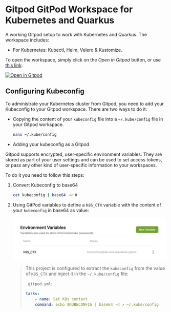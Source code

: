 # Gitpod GitPod Workspace for Kubernetes and Quarkus

A working Gitpod setup to work with Kubernetes and Quarkus. The workspace includes:

- For Kubernetes: Kubectl, Helm, Velero & Kustomize.

To open the workspace, simply click on the *Open in Gitpod* button, or use [this link](https://gitpod.io/#https://github.com/LostInBrittany/k8s-and-quarkus-gitpod.git).

[![Open in Gitpod](https://gitpod.io/button/open-in-gitpod.svg)](https://gitpod.io/#https://github.com/LostInBrittany/k8s-and-quarkus-gitpod.git)

## Configuring Kubeconfig

To administrate your Kubernetes cluster from Gitpod, you need to add your Kubeconfig to your Gitpod workspace. There are two ways to do it:

- Copying the content of your `kubeconfig` file into a `~/.kube/config` file in your Gitpod workspace.

    ```bash
    nano ~/.kube/config
    ```

- Adding your kubeconfig as a Gitpod 

Gitpod supports encrypted, user-specific environment variables. They are stored as part of your user settings and can be used to set access tokens, or pass any other kind of user-specific information to your workspaces.

To do it you need to follow this steps:

1. Convert Kubeconfig to base64

    ```bash
    cat kubeconfig | base64 -w 0
    ```

1. Using GitPod variables to define a `K8S_CTX` variable with the content of your `kubeconfig` in base64 as value:

    ![GitPod environment variables](./img/gitpod-env-variable.jpg)

    > This project is configured to extract the `kubeconfig` from the value of `K8S_CTX` and inject it in the `~/.kube/config` file:
    > 
    > `.gitpod.yml`:
    > ```yaml
    > tasks:
    >     - name: Set K8s context
    >     command: echo $KUBECONFIG | base64 -d > ~/.kube/config    
    > ```



